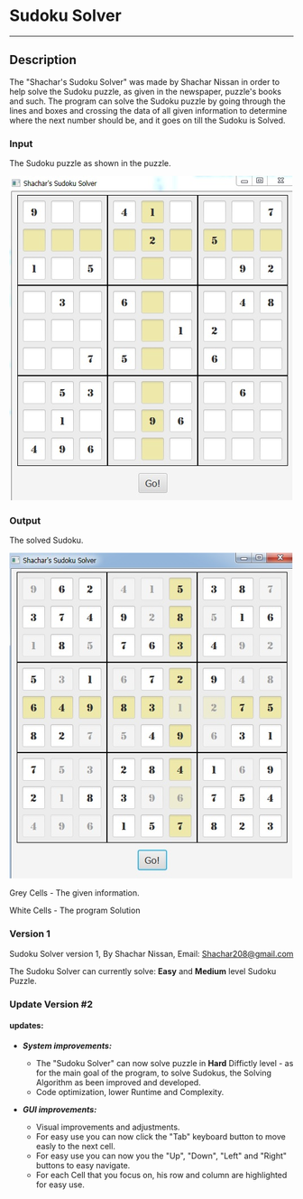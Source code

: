 # Sudoku Solver
---------


## Description
The "Shachar's Sudoku Solver" was made by Shachar Nissan in order to help solve the Sudoku puzzle, as given in the newspaper, puzzle's books and such.
The program can solve the Sudoku puzzle by going through the lines and boxes and crossing the data of all given information to determine where the next number should be, and it goes on till the Sudoku is Solved.

### Input
The Sudoku puzzle as shown in the puzzle.

![Unsolved](https://github.com/ShacharNissan/Sudoku-Solver/blob/master/imgs/Unsolved.jpg)

### Output
The solved Sudoku.

![Solved](https://github.com/ShacharNissan/Sudoku-Solver/blob/master/imgs/Solved.jpg)

Grey Cells - The given information.

White Cells - The program Solution
### Version 1
Sudoku Solver version 1, By Shachar Nissan, Email: Shachar208@gmail.com

The Sudoku Solver can currently solve: **Easy** and **Medium** level Sudoku Puzzle.

### Update Version #2

#### updates:
+ ***System improvements:***
  * The "Sudoku Solver" can now solve puzzle in **Hard** Diffictly level - as for the main goal of the program, to solve Sudokus, the Solving Algorithm as been improved and developed.
  * Code optimization, lower Runtime and Complexity.
  
+ ***GUI improvements:***
  * Visual improvements and adjustments.
  * For easy use you can now click the "Tab" keyboard button to move easly to the next cell.
  * For easy use you can now you the "Up", "Down", "Left" and "Right" buttons to easy navigate.
  * For each Cell that you focus on, his row and column are highlighted for easy use.
